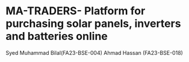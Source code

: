 # MA-TRADERS- Platform for purchasing solar panels, inverters and batteries online
Syed Muhammad Bilal(FA23-BSE-004) 
Ahmad Hassan  (FA23-BSE-018)
